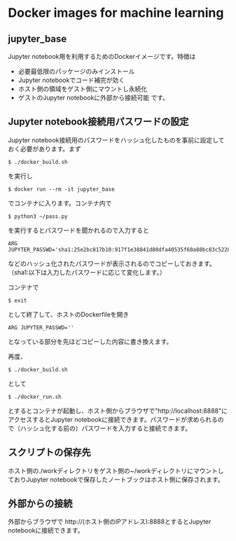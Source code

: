 # Docker images for machine learning
## jupyter_base
Jupyter notebook用を利用するためのDockerイメージです。特徴は
* 必要最低限のパッケージのみインストール
* Jupyter notebookでコード補完が効く
* ホスト側の領域をゲスト側にマウントし永続化
* ゲストのJupyter notebookに外部から接続可能
です。

## Jupyter notebook接続用パスワードの設定
Jupyter notebook接続用のパスワードをハッシュ化したものを事前に設定しておく必要があります。まず
```
$ ./docker_build.sh
```
を実行し
```
$ docker run --rm -it jupyter_base
```
でコンテナに入ります。コンテナ内で
```
$ python3 ~/pass.py
```
を実行するとパスワードを聞かれるので入力すると
```
ARG JUPYTER_PASSWD='sha1:25e2bc817b10:917f1e38841d80dfa40535f60a88bc83c5228297'
```
などのハッシュ化されたパスワードが表示されるのでコピーしておきます。（sha1:以下は入力したパスワードに応じて変化します。）

コンテナで
```
$ exit
```
として終了して、ホストのDockerfileを開き
```
ARG JUPYTER_PASSWD=''
```
となっている部分を先ほどコピーした内容に書き換えます。

再度、
```
$ ./docker_build.sh
```
として
```
$ ./docker_run.sh
```
とするとコンテナが起動し、ホスト側からブラウザで"http://localhost:8888"にアクセスするとJupyter notebookに接続できます。パスワードが求められるので（ハッシュ化する前の）パスワードを入力すると接続できます。

## スクリプトの保存先
ホスト側の./workディレクトリをゲスト側の~/workディレクトリにマウントしておりJupyter notebookで保存したノートブックはホスト側に保存されます。

## 外部からの接続
外部からブラウザで http://(ホスト側のIPアドレス):8888とするとJupyter notebookに接続できます。

